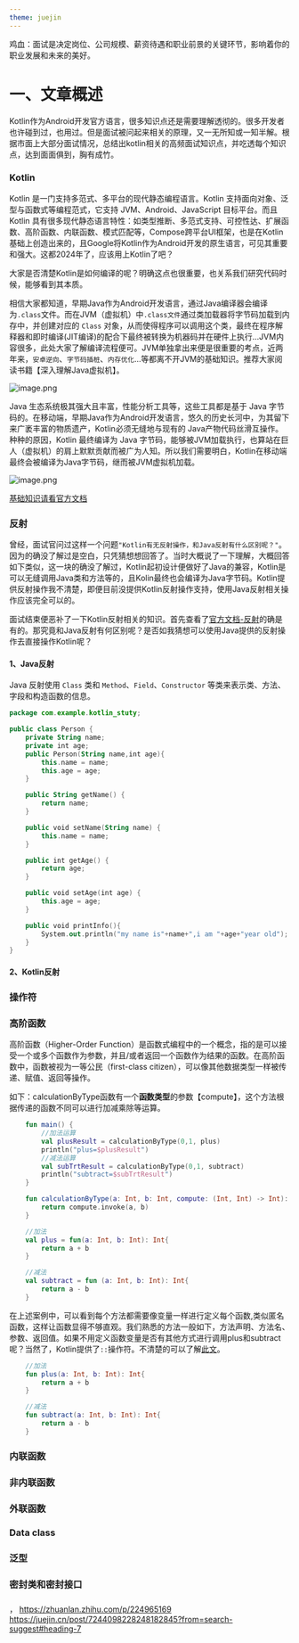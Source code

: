 ```yaml
---
theme: juejin
---
```

鸡血：面试是决定岗位、公司规模、薪资待遇和职业前景的关键环节，影响着你的职业发展和未来的美好。

# 一、文章概述

Kotlin作为Android开发官方语言，很多知识点还是需要理解透彻的。很多开发者也许碰到过，也用过。但是面试被问起来相关的原理，又一无所知或一知半解。根据市面上大部分面试情况，总结出kotlin相关的高频面试知识点，并吃透每个知识点，达到面面俱到，胸有成竹。
### Kotlin
Kotlin 是一门支持多范式、多平台的现代静态编程语言。Kotlin 支持面向对象、泛型与函数式等编程范式，它支持 JVM、Android、JavaScript 目标平台。而且 Kotlin 具有很多现代静态语言特性：如类型推断、多范式支持、可控性达、扩展函数、高阶函数、内联函数、模式匹配等，Compose跨平台UI框架，也是在Kotlin基础上创造出来的，且Google将Kotlin作为Android开发的原生语言，可见其重要和强大。这都2024年了，应该用上Kotlin了吧？

大家是否清楚Kotlin是如何编译的呢？明确这点也很重要，也关系我们研究代码时候，能够看到其本质。

相信大家都知道，早期Java作为Android开发语言，通过Java编译器会编译为`.class`文件。而在JVM（虚拟机）中`.class文件`通过类加载器将字节码加载到内存中，并创建对应的 `Class` 对象，从而使得程序可以调用这个类，最终在程序解释器和即时编译(JIT编译)的配合下最终被转换为机器码并在硬件上执行...JVM内容很多，此处大家了解编译流程便可。JVM单独拿出来便是很重要的考点，近两年来，`安卓逆向`、`字节码插桩`、`内存优化`...等都离不开JVM的基础知识。推荐大家阅读书籍【深入理解Java虚拟机】。

![image.png](https://p1-juejin.byteimg.com/tos-cn-i-k3u1fbpfcp/e7dc1bfb6bc74fa8ad09fb15930fafc1~tplv-k3u1fbpfcp-jj-mark:0:0:0:0:q75.image#?w=1916&h=790&s=400716&e=png&b=edf2fb)

Java 生态系统极其强大且丰富，性能分析工具等，这些工具都是基于 Java 字节码的。在移动端，早期Java作为Android开发语言，悠久的历史长河中，为其留下来广袤丰富的物质遗产，Kotlin必须无缝地与现有的 Java产物代码丝滑互操作。种种的原因，Kotlin 最终编译为 Java 字节码，能够被JVM加载执行，也算站在巨人（虚拟机）的肩上默默贡献而被广为人知。所以我们需要明白，Kotlin在移动端最终会被编译为Java字节码，继而被JVM虚拟机加载。

![image.png](https://p9-juejin.byteimg.com/tos-cn-i-k3u1fbpfcp/bf701c104fe949ae9f9f61838f0adef5~tplv-k3u1fbpfcp-jj-mark:0:0:0:0:q75.image#?w=1922&h=836&s=555282&e=png&b=eef3fc)

[基础知识请看官方文档](https://book.kotlincn.net/)
### 反射
曾经，面试官问过这样一个问题`"Kotlin有无反射操作，和Java反射有什么区别呢？"`。因为的确没了解过是空白，只凭猜想想回答了。当时大概说了一下理解，大概回答如下类似，这一块的确没了解过，Kotlin起初设计便做好了Java的兼容，Kotlin是可以无缝调用Java类和方法等的，且Kolin最终也会编译为Java字节码。Kotlin提供反射操作我不清楚，即便目前没提供Kotlin反射操作支持，使用Java反射相关操作应该完全可以的。

面试结束便恶补了一下Kotlin反射相关的知识。首先查看了[官方文档-反射](https://book.kotlincn.net/text/reflection.html)的确是有的。那究竟和Java反射有何区别呢？是否如我猜想可以使用Java提供的反射操作去直接操作Kotlin呢？
#### 1、Java反射
Java 反射使用 `Class` 类和 `Method`、`Field`、`Constructor` 等类来表示类、方法、字段和构造函数的信息。

```kotlin
package com.example.kotlin_stuty;

public class Person {
    private String name;
    private int age;
    public Person(String name,int age){
        this.name = name;
        this.age = age;
    }

    public String getName() {
        return name;
    }

    public void setName(String name) {
        this.name = name;
    }

    public int getAge() {
        return age;
    }

    public void setAge(int age) {
        this.age = age;
    }

    public void printInfo(){
        System.out.println("my name is"+name+",i am "+age+"year old");
    }
}
```
#### 2、Kotlin反射



### 操作符

### 高阶函数
高阶函数（Higher-Order Function）是函数式编程中的一个概念，指的是可以接受一个或多个函数作为参数，并且/或者返回一个函数作为结果的函数。在高阶函数中，函数被视为一等公民（first-class citizen），可以像其他数据类型一样被传递、赋值、返回等操作。

如下：calculationByType函数有一个**函数类型**的参数【compute】，这个方法根据传递的函数不同可以进行加减乘除等运算。

```kotlin
    fun main() {
        //加法运算
        val plusResult = calculationByType(0,1, plus)
        println("plus=$plusResult")
        //减法运算
        val subTrtResult = calculationByType(0,1, subtract)
        println("subtract=$subTrtResult")
    }

    fun calculationByType(a: Int, b: Int, compute: (Int, Int) -> Int): Int {
        return compute.invoke(a, b)
    }

    //加法
    val plus = fun(a: Int, b: Int): Int{
        return a + b
    }

    //减法
    val subtract = fun (a: Int, b: Int): Int{
        return a - b
    }
```
在上述案例中，可以看到每个方法都需要像变量一样进行定义每个函数,类似匿名函数，这样让函数显得不够直观。我们熟悉的方法一般如下，方法声明、方法名、参数、返回值。如果不用定义函数变量是否有其他方式进行调用plus和subtract呢？当然了，Kotlin提供了`::`操作符。不清楚的可以了解[此文](https://juejin.cn/post/7052631881560850445#heading-5)。

```kotlin
    //加法
    fun plus(a: Int, b: Int): Int{
        return a + b
    }

    //减法
    fun subtract(a: Int, b: Int): Int{
        return a - b
    }
```

### 内联函数

### 非内联函数

### 外联函数

### Data class

### 泛型



### 密封类和密封接口



### 

，
https://zhuanlan.zhihu.com/p/224965169
https://juejin.cn/post/7244098228248182845?from=search-suggest#heading-7 